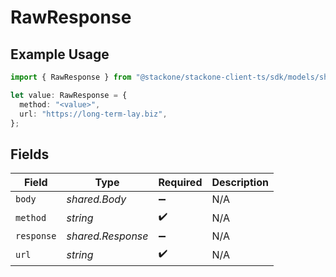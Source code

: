# RawResponse

## Example Usage

```typescript
import { RawResponse } from "@stackone/stackone-client-ts/sdk/models/shared";

let value: RawResponse = {
  method: "<value>",
  url: "https://long-term-lay.biz",
};
```

## Fields

| Field              | Type               | Required           | Description        |
| ------------------ | ------------------ | ------------------ | ------------------ |
| `body`             | *shared.Body*      | :heavy_minus_sign: | N/A                |
| `method`           | *string*           | :heavy_check_mark: | N/A                |
| `response`         | *shared.Response*  | :heavy_minus_sign: | N/A                |
| `url`              | *string*           | :heavy_check_mark: | N/A                |